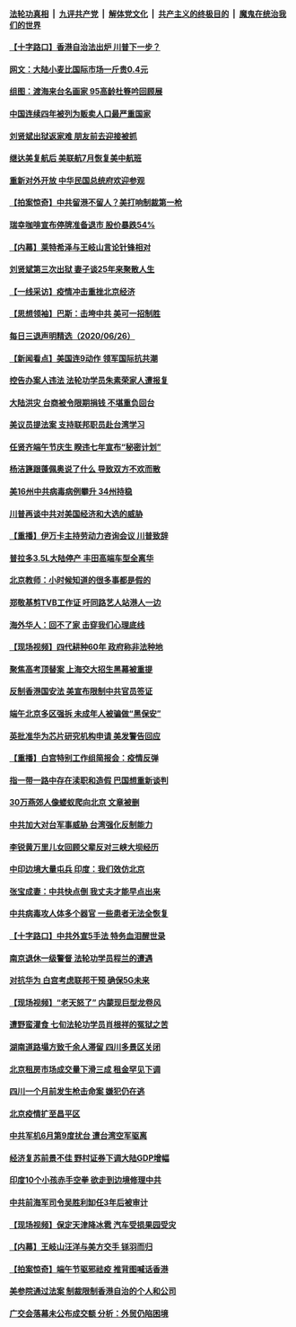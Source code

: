 ####  [法轮功真相](../../../../basic/blob/master/README.md?t=06272102) &nbsp;|&nbsp; [九评共产党](../../../../9ping.md/blob/master/README.md?t=06272102) &nbsp;|&nbsp; [解体党文化](../../../../jtdwh.md/blob/master/README.md?t=06272102)  &nbsp;|&nbsp; [共产主义的终极目的](../../../../gczydzjmd.md/blob/master/README.md?t=06272102) &nbsp;|&nbsp; [魔鬼在统治我们的世界](../../../../mgztzwmdsj.md/blob/master/README.md?t=06272102) 

#### [【十字路口】香港自治法出炉 川普下一步？](../pages/nsc413/n12215323.md?t=06272102) 

#### [网文：大陆小麦比国际市场一斤贵0.4元](../pages/nsc413/n12215762.md?t=06272102) 

#### [组图：渡海来台名画家 95高龄杜簦吟回顾展](../pages/nsc413/n12215664.md?t=06272102) 

#### [中国连续四年被列为贩卖人口最严重国家](../pages/nsc413/n12215565.md?t=06272102) 

#### [刘贤斌出狱返家难 朋友前去迎接被抓](../pages/nsc413/n12215427.md?t=06272102) 

#### [继达美复航后 美联航7月恢复美中航班](../pages/nsc413/n12215347.md?t=06272102) 

#### [重新对外开放 中华民国总统府欢迎参观](../pages/nsc413/n12215543.md?t=06272102) 


#### [【拍案惊奇】中共留港不留人？美打响制裁第一枪](../pages/nsc413/n12215438.md?t=06272102) 

#### [瑞幸咖啡宣布停牌准备退市 股价暴跌54%](../pages/nsc413/n12215305.md?t=06272102) 

#### [【内幕】莱特希泽与王岐山言论针锋相对](../pages/nsc413/n12212986.md?t=06272102) 

#### [刘贤斌第三次出狱 妻子谈25年来聚散人生](../pages/nsc413/n12215292.md?t=06272102) 

#### [【一线采访】疫情冲击重挫北京经济](../pages/nsc413/n12215313.md?t=06272102) 

#### [【思想领袖】巴斯：击垮中共 美可一招制胜](../pages/nsc413/n12033990.md?t=06272102) 

#### [每日三退声明精选（2020/06/26）](../pages/nsc413/n12215316.md?t=06272102) 

#### [【新闻看点】美国连9动作 领军国际抗共潮](../pages/nsc413/n12215121.md?t=06272102) 

#### [控告办案人违法 法轮功学员朱素荣家人遭报复](../pages/nsc413/n12214315.md?t=06272102) 

#### [大陆洪灾 台商被令限期捐钱 不堪重负回台](../pages/nsc413/n12215064.md?t=06272102) 

#### [美议员提法案 支持联邦职员赴台湾学习](../pages/nsc413/n12215108.md?t=06272102) 

#### [任贤齐端午节庆生 睽违七年宣布“秘密计划”](../pages/nsc413/n12214868.md?t=06272102) 

#### [杨洁篪跟蓬佩奥说了什么 导致双方不欢而散](../pages/nsc413/n12214937.md?t=06272102) 

#### [美16州中共病毒病例攀升 34州持稳](../pages/nsc413/n12214832.md?t=06272102) 

#### [川普再谈中共对美国经济和大选的威胁](../pages/nsc413/n12214917.md?t=06272102) 

#### [【重播】伊万卡主持劳动力咨询会议 川普致辞](../pages/nsc413/n12214370.md?t=06272102) 

#### [普拉多3.5L大陆停产 丰田高端车型全离华](../pages/nsc413/n12214879.md?t=06272102) 

#### [北京教师：小时候知道的很多事都是假的](../pages/nsc413/n12133812.md?t=06272102) 

#### [郑敬基剪TVB工作证 吁同路艺人站港人一边](../pages/nsc413/n12214760.md?t=06272102) 

#### [海外华人：回不了家 击穿我们心理底线](../pages/nsc413/n12214603.md?t=06272102) 

#### [【现场视频】四代耕种60年 政府称非法种地](../pages/nsc413/n12214856.md?t=06272102) 

#### [聚焦高考顶替案 上海交大招生黑幕被重提](../pages/nsc413/n12214829.md?t=06272102) 

#### [反制香港国安法 美宣布限制中共官员签证](../pages/nsc413/n12214505.md?t=06272102) 

#### [端午北京多区强拆 未成年人被骗做“黑保安”](../pages/nsc413/n12214209.md?t=06272102) 

#### [英批准华为芯片研究机构申请 美发警告回应](../pages/nsc413/n12214643.md?t=06272102) 

#### [【重播】白宫特别工作组简报会：疫情反弹](../pages/nsc413/n12214278.md?t=06272102) 

#### [指一带一路中存在渎职和造假 巴国想重新谈判](../pages/nsc413/n12214599.md?t=06272102) 

#### [30万燕郊人像蝼蚁爬向北京 文章被删](../pages/nsc413/n12214374.md?t=06272102) 

#### [中共加大对台军事威胁 台湾强化反制能力](../pages/nsc413/n12213970.md?t=06272102) 

#### [李锐黄万里儿女回顾父辈反对三峡大坝经历](../pages/nsc413/n12214557.md?t=06272102) 

#### [中印边境大量屯兵 印度：我们效仿北京](../pages/nsc413/n12214491.md?t=06272102) 

#### [张宝成妻：中共快点倒 我丈夫才能早点出来](../pages/nsc413/n12214313.md?t=06272102) 

#### [中共病毒攻人体多个器官 一些患者无法全恢复](../pages/nsc413/n12214393.md?t=06272102) 

#### [【十字路口】中共外宣5手法 特务血泪醒世录](../pages/nsc413/n12212915.md?t=06272102) 

#### [南京退休一级警督 法轮功学员程兰的遭遇](../pages/nsc413/n12213802.md?t=06272102) 

#### [对抗华为 白宫考虑联邦干预 确保5G未来](../pages/nsc413/n12214112.md?t=06272102) 

#### [【现场视频】“老天怒了” 内蒙现巨型龙卷风](../pages/nsc413/n12214073.md?t=06272102) 

#### [遭野蛮灌食 七旬法轮功学员肖根祥的冤狱之苦](../pages/nsc413/n12211584.md?t=06272102) 

#### [湖南道路塌方致千余人滞留 四川多景区关闭](../pages/nsc413/n12214000.md?t=06272102) 

#### [北京租房市场成交量下滑三成 租金罕见下调](../pages/nsc413/n12213944.md?t=06272102) 

#### [四川一个月前发生枪击命案 嫌犯仍在逃](../pages/nsc413/n12214051.md?t=06272102) 

#### [北京疫情扩至昌平区](../pages/nsc413/n12213637.md?t=06272102) 

#### [中共军机6月第9度扰台 遭台湾空军驱离](../pages/nsc413/n12213107.md?t=06272102) 

#### [经济复苏前景不佳 野村证券下调大陆GDP增幅](../pages/nsc413/n12213259.md?t=06272102) 

#### [印度10个小孩赤手空拳 欲走到边境修理中共](../pages/nsc413/n12213595.md?t=06272102) 

#### [中共前海军司令吴胜利缷任3年后被审计](../pages/nsc413/n12213460.md?t=06272102) 

#### [【现场视频】保定天津降冰雹 汽车受损果园受灾](../pages/nsc413/n12213108.md?t=06272102) 

#### [【内幕】王岐山汪洋与美方交手 铩羽而归](../pages/nsc413/n12212964.md?t=06272102) 

#### [【拍案惊奇】端午节驱邪祛疫 推背图喊话香港](../pages/nsc413/n12212957.md?t=06272102) 

#### [美参院通过法案 制裁限制香港自治的个人和公司](../pages/nsc413/n12212374.md?t=06272102) 


#### [广交会落幕未公布成交额 分析：外贸仍陷困境](../pages/nsc413/n12212834.md?t=06272102) 

